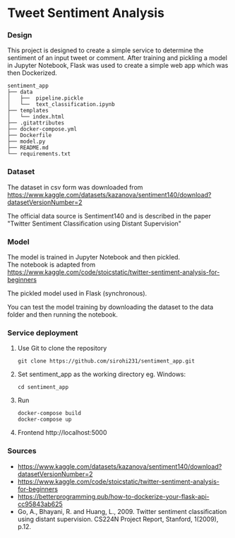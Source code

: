 # Tweet Sentiment Analysis

### Design
This project is designed to create a simple service to determine the sentiment of an input tweet or comment. After training and pickling a model in Jupyter Notebook, Flask was used to create a simple web app which was then Dockerized.

~~~
sentiment_app
├── data
│   ├──  pipeline.pickle
│   └──  text_classification.ipynb
├── templates
│   └── index.html
├── .gitattributes
├── docker-compose.yml
├── Dockerfile
├── model.py
├── README.md
└── requirements.txt
~~~


### Dataset
The dataset in csv form was downloaded from https://www.kaggle.com/datasets/kazanova/sentiment140/download?datasetVersionNumber=2

The official data source is Sentiment140 and is described in the paper "Twitter Sentiment Classification using Distant Supervision"

### Model
The model is trained in Jupyter Notebook and then pickled.   
The notebook is adapted from https://www.kaggle.com/code/stoicstatic/twitter-sentiment-analysis-for-beginners

The pickled model used in Flask (synchronous).

You can test the model training by downloading the dataset to the data folder and then running the notebook. 


### Service deployment

1. Use Git to clone the repository
    ```
    git clone https://github.com/sirohi231/sentiment_app.git
    ```
2. Set sentiment_app as the working directory
    eg. Windows:
    ```
    cd sentiment_app
    ```
3. Run 
    ```
    docker-compose build
    docker-compose up
4. Frontend http://localhost:5000 


### Sources
- https://www.kaggle.com/datasets/kazanova/sentiment140/download?datasetVersionNumber=2
- https://www.kaggle.com/code/stoicstatic/twitter-sentiment-analysis-for-beginners
- https://betterprogramming.pub/how-to-dockerize-your-flask-api-cc95843ab625
- Go, A., Bhayani, R. and Huang, L., 2009. Twitter sentiment classification using distant supervision. CS224N Project Report, Stanford, 1(2009), p.12.




